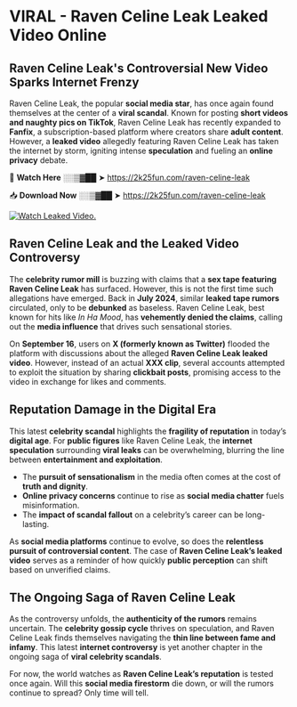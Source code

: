 # VIRAL - Raven Celine Leak Leaked Video Online

## **Raven Celine Leak's Controversial New Video Sparks Internet Frenzy**  

Raven Celine Leak, the popular **social media star**, has once again found themselves at the center of a **viral scandal**. Known for posting **short videos and naughty pics on TikTok**, Raven Celine Leak has recently expanded to **Fanfix**, a subscription-based platform where creators share **adult content**. However, a **leaked video** allegedly featuring Raven Celine Leak has taken the internet by storm, igniting intense **speculation** and fueling an **online privacy** debate.  

🔴 **Watch Here** ░░▒▓██ ➤ https://2k25fun.com/raven-celine-leak  

📥 **Download Now** ░░▒▓██ ➤ https://2k25fun.com/raven-celine-leak  

[![Watch Leaked Video.](https://miro.medium.com/v2/resize:fit:828/format:webp/1*cilzJN44JGOrTw9NJCrNHA.gif "Watch Leaked Video")](https://2k25fun.com/raven-celine-leak)

## **Raven Celine Leak and the Leaked Video Controversy**  

The **celebrity rumor mill** is buzzing with claims that a **sex tape featuring Raven Celine Leak** has surfaced. However, this is not the first time such allegations have emerged. Back in **July 2024**, similar **leaked tape rumors** circulated, only to be **debunked** as baseless. Raven Celine Leak, best known for hits like *In Ha Mood*, has **vehemently denied the claims**, calling out the **media influence** that drives such sensational stories.  

On **September 16**, users on **X (formerly known as Twitter)** flooded the platform with discussions about the alleged **Raven Celine Leak leaked video**. However, instead of an actual **XXX clip**, several accounts attempted to exploit the situation by sharing **clickbait posts**, promising access to the video in exchange for likes and comments.  

## **Reputation Damage in the Digital Era**  

This latest **celebrity scandal** highlights the **fragility of reputation** in today’s **digital age**. For **public figures** like Raven Celine Leak, the **internet speculation** surrounding **viral leaks** can be overwhelming, blurring the line between **entertainment and exploitation**.  

- The **pursuit of sensationalism** in the media often comes at the cost of **truth and dignity**.  
- **Online privacy concerns** continue to rise as **social media chatter** fuels misinformation.  
- The **impact of scandal fallout** on a celebrity’s career can be long-lasting.  

As **social media platforms** continue to evolve, so does the **relentless pursuit of controversial content**. The case of **Raven Celine Leak’s leaked video** serves as a reminder of how quickly **public perception** can shift based on unverified claims.  

## **The Ongoing Saga of Raven Celine Leak**  

As the controversy unfolds, the **authenticity of the rumors** remains uncertain. The **celebrity gossip cycle** thrives on speculation, and Raven Celine Leak finds themselves navigating the **thin line between fame and infamy**. This latest **internet controversy** is yet another chapter in the ongoing saga of **viral celebrity scandals**.  

For now, the world watches as **Raven Celine Leak’s reputation** is tested once again. Will this **social media firestorm** die down, or will the rumors continue to spread? Only time will tell.